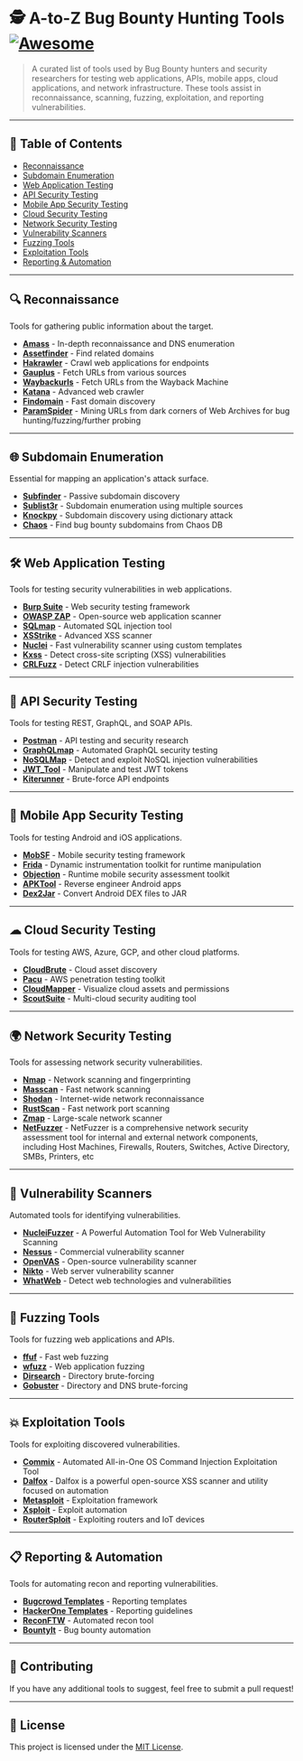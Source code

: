 # 🕵️ **A-to-Z Bug Bounty Hunting Tools** [![Awesome](https://awesome.re/badge.svg)](https://awesome.re)

> A curated list of tools used by Bug Bounty hunters and security researchers for testing web applications, APIs, mobile apps, cloud applications, and network infrastructure. These tools assist in reconnaissance, scanning, fuzzing, exploitation, and reporting vulnerabilities.  

---

## 📌 Table of Contents  
- [Reconnaissance](#-reconnaissance)
- [Subdomain Enumeration](#-subdomain-enumeration)
- [Web Application Testing](#-web-application-testing)
- [API Security Testing](#-api-security-testing)
- [Mobile App Security Testing](#-mobile-app-security-testing)
- [Cloud Security Testing](#-cloud-security-testing)
- [Network Security Testing](#-network-security-testing)
- [Vulnerability Scanners](#-vulnerability-scanners)
- [Fuzzing Tools](#-fuzzing-tools)
- [Exploitation Tools](#-exploitation-tools)
- [Reporting & Automation](#-reporting--automation)

---

## 🔍 Reconnaissance  

Tools for gathering public information about the target.
- **[Amass](https://github.com/owasp-amass/amass)** - In-depth reconnaissance and DNS enumeration    
- **[Assetfinder](https://github.com/tomnomnom/assetfinder)** - Find related domains  
- **[Hakrawler](https://github.com/hakluke/hakrawler)** - Crawl web applications for endpoints  
- **[Gauplus](https://github.com/bp0lr/gauplus)** - Fetch URLs from various sources  
- **[Waybackurls](https://github.com/tomnomnom/waybackurls)** - Fetch URLs from the Wayback Machine  
- **[Katana](https://github.com/projectdiscovery/katana)** - Advanced web crawler  
- **[Findomain](https://github.com/Findomain/Findomain)** - Fast domain discovery
- **[ParamSpider](https://github.com/devanshbatham/ParamSpider)** - Mining URLs from dark corners of Web Archives for bug hunting/fuzzing/further probing

---

## 🌐 Subdomain Enumeration  

Essential for mapping an application's attack surface.  

- **[Subfinder](https://github.com/projectdiscovery/subfinder)** - Passive subdomain discovery
- **[Sublist3r](https://github.com/aboul3la/Sublist3r)** - Subdomain enumeration using multiple sources  
- **[Knockpy](https://github.com/guelfoweb/knock)** - Subdomain discovery using dictionary attack  
- **[Chaos](https://github.com/projectdiscovery/chaos-client)** - Find bug bounty subdomains from Chaos DB  

---

## 🛠 Web Application Testing  

Tools for testing security vulnerabilities in web applications.  

- **[Burp Suite](https://portswigger.net/burp)** - Web security testing framework  
- **[OWASP ZAP](https://www.zaproxy.org/)** - Open-source web application scanner  
- **[SQLmap](https://github.com/sqlmapproject/sqlmap)** - Automated SQL injection tool  
- **[XSStrike](https://github.com/s0md3v/XSStrike)** - Advanced XSS scanner  
- **[Nuclei](https://github.com/projectdiscovery/nuclei)** - Fast vulnerability scanner using custom templates  
- **[Kxss](https://github.com/Emoe/kxss)** - Detect cross-site scripting (XSS) vulnerabilities  
- **[CRLFuzz](https://github.com/dwisiswant0/crlfuzz)** - Detect CRLF injection vulnerabilities  

---

## 🔌 API Security Testing  

Tools for testing REST, GraphQL, and SOAP APIs.  

- **[Postman](https://www.postman.com/)** - API testing and security research  
- **[GraphQLmap](https://github.com/swisskyrepo/GraphQLmap)** - Automated GraphQL security testing  
- **[NoSQLMap](https://github.com/codingo/NoSQLMap)** - Detect and exploit NoSQL injection vulnerabilities  
- **[JWT_Tool](https://github.com/ticarpi/jwt_tool)** - Manipulate and test JWT tokens  
- **[Kiterunner](https://github.com/assetnote/kiterunner)** - Brute-force API endpoints  

---

## 📱 Mobile App Security Testing  

Tools for testing Android and iOS applications.  

- **[MobSF](https://github.com/MobSF/Mobile-Security-Framework-MobSF)** - Mobile security testing framework  
- **[Frida](https://frida.re/)** - Dynamic instrumentation toolkit for runtime manipulation  
- **[Objection](https://github.com/sensepost/objection)** - Runtime mobile security assessment toolkit  
- **[APKTool](https://github.com/iBotPeaches/Apktool)** - Reverse engineer Android apps  
- **[Dex2Jar](https://github.com/pxb1988/dex2jar)** - Convert Android DEX files to JAR  

---

## ☁ Cloud Security Testing  

Tools for testing AWS, Azure, GCP, and other cloud platforms.  

- **[CloudBrute](https://github.com/0xsha/CloudBrute)** - Cloud asset discovery  
- **[Pacu](https://github.com/RhinoSecurityLabs/pacu)** - AWS penetration testing toolkit  
- **[CloudMapper](https://github.com/duo-labs/cloudmapper)** - Visualize cloud assets and permissions  
- **[ScoutSuite](https://github.com/nccgroup/ScoutSuite)** - Multi-cloud security auditing tool  

---

## 🌍 Network Security Testing  

Tools for assessing network security vulnerabilities.  

- **[Nmap](https://nmap.org/)** - Network scanning and fingerprinting  
- **[Masscan](https://github.com/robertdavidgraham/masscan)** - Fast network scanning  
- **[Shodan](https://www.shodan.io/)** - Internet-wide network reconnaissance  
- **[RustScan](https://github.com/RustScan/RustScan)** - Fast network port scanning  
- **[Zmap](https://github.com/zmap/zmap)** - Large-scale network scanner
- **[NetFuzzer](https://github.com/0xKayala/NetFuzzer)** - NetFuzzer is a comprehensive network security assessment tool for internal and external network components, including Host Machines, Firewalls, Routers, Switches, Active Directory, SMBs, Printers, etc

---

## 🔎 Vulnerability Scanners  

Automated tools for identifying vulnerabilities.  

- **[NucleiFuzzer](https://github.com/0xKayala/NucleiFuzzer)** - A Powerful Automation Tool for Web Vulnerability Scanning
- **[Nessus](https://www.tenable.com/products/nessus)** - Commercial vulnerability scanner
- **[OpenVAS](https://www.openvas.org/)** - Open-source vulnerability scanner  
- **[Nikto](https://github.com/sullo/nikto)** - Web server vulnerability scanner  
- **[WhatWeb](https://github.com/urbanadventurer/WhatWeb)** - Detect web technologies and vulnerabilities  

---

## 🧪 Fuzzing Tools  

Tools for fuzzing web applications and APIs.  

- **[ffuf](https://github.com/ffuf/ffuf)** - Fast web fuzzing  
- **[wfuzz](https://github.com/xmendez/wfuzz)** - Web application fuzzing  
- **[Dirsearch](https://github.com/maurosoria/dirsearch)** - Directory brute-forcing  
- **[Gobuster](https://github.com/OJ/gobuster)** - Directory and DNS brute-forcing  

---

## 💥 Exploitation Tools  

Tools for exploiting discovered vulnerabilities.  

- **[Commix](https://github.com/commixproject/commix)** - Automated All-in-One OS Command Injection Exploitation Tool
- **[Dalfox](https://github.com/hahwul/dalfox)** - Dalfox is a powerful open-source XSS scanner and utility focused on automation
- **[Metasploit](https://github.com/rapid7/metasploit-framework)** - Exploitation framework  
- **[Xsploit](https://github.com/BlackArch/blackarch/tree/master/exploits/xsploit)** - Exploit automation  
- **[RouterSploit](https://github.com/threat9/routersploit)** - Exploiting routers and IoT devices  

---

## 📋 Reporting & Automation  

Tools for automating recon and reporting vulnerabilities.  

- **[Bugcrowd Templates](https://github.com/bugcrowd/vulnerability-rating-taxonomy)** - Reporting templates  
- **[HackerOne Templates](https://github.com/Hacker0x01/hacker101)** - Reporting guidelines  
- **[ReconFTW](https://github.com/six2dez/reconftw)** - Automated recon tool  
- **[BountyIt](https://github.com/bassammaged/BountyIt)** - Bug bounty automation  

---

## 📢 Contributing  

If you have any additional tools to suggest, feel free to submit a pull request!  

---

## 📜 License  

This project is licensed under the [MIT License](LICENSE).
